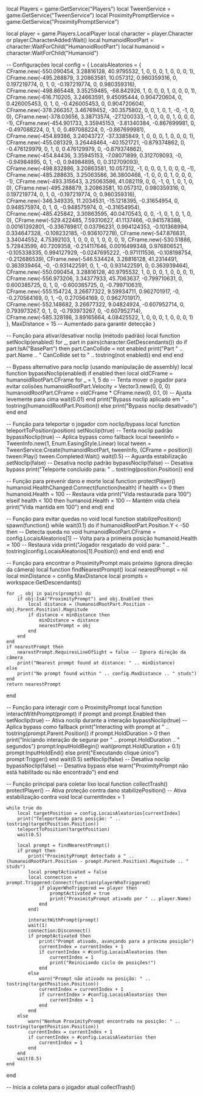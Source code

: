local Players = game:GetService("Players")
local TweenService = game:GetService("TweenService")
local ProximityPromptService = game:GetService("ProximityPromptService")

local player = game.Players.LocalPlayer
local character = player.Character or player.CharacterAdded:Wait()
local humanoidRootPart = character:WaitForChild("HumanoidRootPart")
local humanoid = character:WaitForChild("Humanoid")

-- Configurações
local config = {
    LocaisAleatorios = {
        CFrame.new(-550.090454, 3.28816128, 40.9795532, 1, 0, 0, 0, 1, 0, 0, 0, 1),
        CFrame.new(-495.288879, 3.20863581, 10.057312, 0.980359316, 0, 0.197219774, 0, 1, 0, -0.197219774, 0, 0.980359316),
        CFrame.new(-498.865448, 3.35259485, -68.842926, 1, 0, 0, 0, 1, 0, 0, 0, 1),
        CFrame.new(-616.710205, 3.24663591, 9.45095444, 0.904720604, 0, 0.426005453, 0, 1, 0, -0.426005453, 0, 0.904720604),
        CFrame.new(-378.266357, 3.46769452, -30.3575802, 0, 0, 1, 0, 1, -0, -1, 0, 0),
        CFrame.new(-378.03656, 3.38713574, -27.1200333, -1, 0, 0, 0, 1, 0, 0, 0, -1),
        CFrame.new(-454.901733, 3.35945153, -3.81340384, -0.867699981, 0, -0.497088224, 0, 1, 0, 0.497088224, 0, -0.867699981),
        CFrame.new(-454.89386, 3.24043727, -37.3385849, 1, 0, 0, 0, 1, 0, 0, 0, 1),
        CFrame.new(-455.081329, 3.26448464, -40.1521721, -0.879374862, 0, -0.476129979, 0, 1, 0, 0.476129979, 0, -0.879374862),
        CFrame.new(-454.84436, 3.35945153, -7.08071899, 0.312709093, -0, -0.94984895, 0, 1, -0, 0.94984895, 0, 0.312709093),
        CFrame.new(-498.832886, 3.20863581, 10.057312, -1, 0, 0, 0, 1, 0, 0, 0, -1),
        CFrame.new(-485.288635, 3.25063586, 36.3800468, -1, 0, 0, 0, 1, 0, 0, 0, -1),
        CFrame.new(-493.315643, 3.25063586, 41.082119, 0, 0, -1, 0, 1, 0, 1, 0, 0),
        CFrame.new(-495.288879, 3.20863581, 10.057312, 0.980359316, 0, 0.197219774, 0, 1, 0, -0.197219774, 0, 0.980359316),
        CFrame.new(-346.349335, 11.2034531, -15.1218395, -0.31654954, 0, 0.948575974, 0, 1, 0, -0.948575974, 0, -0.31654954),
        CFrame.new(-485.425842, 3.30863595, 40.0470543, 0, 0, -1, 0, 1, 0, 1, 0, 0),
        CFrame.new(-529.422485, 7.59310627, 41.1137466, -0.941578388, 0.00161392801, -0.336789817, 0.03796231, 0.994124353, -0.101368994, 0.334647328, -0.108232185, -0.936107278),
        CFrame.new(-547.876831, 3.34044552, 4.75392103, 1, 0, 0, 0, 1, 0, 0, 0, 1),
        CFrame.new(-530.51886, 5.72843599, 40.7209358, -0.214117646, 0.0016499348, 0.976806521, -0.105338335, 0.994127929, -0.0247695222, -0.971111536, -0.108198754, -0.212686539),
        CFrame.new(-546.534424, 3.28816128, 41.2314491, 0.363939464, -0, -0.931422591, 0, 1, -0, 0.931422591, 0, 0.363939464),
        CFrame.new(-550.090454, 3.28816128, 40.9795532, 1, 0, 0, 0, 1, 0, 0, 0, 1),
        CFrame.new(-556.973206, 3.34377933, 45.7063637, -0.799710631, 0, 0.600385725, 0, 1, 0, -0.600385725, 0, -0.799710631),
        CFrame.new(-555.154724, 3.26677322, 9.59934711, 0.962701917, -0, -0.270564169, 0, 1, -0, 0.270564169, 0, 0.962701917),
        CFrame.new(-552.148682, 3.26677322, 9.04824924, -0.607952714, 0, 0.793973267, 0, 1, 0, -0.793973267, 0, -0.607952714),
        CFrame.new(-585.328186, 3.89165664, 4.08425522, 1, 0, 0, 0, 1, 0, 0, 0, 1)
    },
    MaxDistance = 15 -- Aumentado para garantir detecção
}

-- Função para ativar/desativar noclip (método padrão)
local function setNoclip(enabled)
    for _, part in pairs(character:GetDescendants()) do
        if part:IsA("BasePart") then
            part.CanCollide = not enabled
            print("Part " .. part.Name .. " CanCollide set to " .. tostring(not enabled))
        end
    end
end

-- Bypass alternativo para noclip (usando manipulação de assembly)
local function bypassNoclip(enabled)
    if enabled then
        local oldCFrame = humanoidRootPart.CFrame
        for _ = 1, 5 do -- Tenta mover o jogador para evitar colisões
            humanoidRootPart.Velocity = Vector3.new(0, 0, 0)
            humanoidRootPart.CFrame = oldCFrame * CFrame.new(0, 0.1, 0) -- Ajusta levemente para cima
            wait(0.01)
        end
        print("Bypass noclip aplicado em " .. tostring(humanoidRootPart.Position))
    else
        print("Bypass noclip desativado")
    end
end

-- Função para teleportar o jogador com noclip/bypass
local function teleportToPosition(position)
    setNoclip(true) -- Tenta noclip padrão
    bypassNoclip(true) -- Aplica bypass como fallback
    local tweenInfo = TweenInfo.new(1, Enum.EasingStyle.Linear)
    local tween = TweenService:Create(humanoidRootPart, tweenInfo, {CFrame = position})
    tween:Play()
    tween.Completed:Wait()
    wait(0.5) -- Aguarda estabilização
    setNoclip(false) -- Desativa noclip padrão
    bypassNoclip(false) -- Desativa bypass
    print("Teleporte concluído para: " .. tostring(position.Position))
end

-- Função para prevenir dano e morte
local function protectPlayer()
    humanoid.HealthChanged:Connect(function(health)
        if health <= 0 then
            humanoid.Health = 100 -- Restaura vida
            print("Vida restaurada para 100")
        elseif health < 100 then
            humanoid.Health = 100 -- Mantém vida cheia
            print("Vida mantida em 100")
        end
    end)
end

-- Função para evitar quedas no void
local function stabilizePosition()
    spawn(function()
        while wait(0.1) do
            if humanoidRootPart.Position.Y < -50 then -- Detecta queda no void
                humanoidRootPart.CFrame = config.LocaisAleatorios[1] -- Volta para a primeira posição
                humanoid.Health = 100 -- Restaura vida
                print("Jogador resgatado do void para: " .. tostring(config.LocaisAleatorios[1].Position))
            end
        end
    end)
end

-- Função para encontrar o ProximityPrompt mais próximo (ignora direção da câmera)
local function findNearestPrompt()
    local nearestPrompt = nil
    local minDistance = config.MaxDistance
    local prompts = workspace:GetDescendants()

    for _, obj in pairs(prompts) do
        if obj:IsA("ProximityPrompt") and obj.Enabled then
            local distance = (humanoidRootPart.Position - obj.Parent.Position).Magnitude
            if distance < minDistance then
                minDistance = distance
                nearestPrompt = obj
            end
        end
    end
    if nearestPrompt then
        nearestPrompt.RequiresLineOfSight = false -- Ignora direção da câmera
        print("Nearest prompt found at distance: " .. minDistance)
    else
        print("No prompt found within " .. config.MaxDistance .. " studs")
    end
    return nearestPrompt
end

-- Função para interagir com o ProximityPrompt
local function interactWithPrompt(prompt)
    if prompt and prompt.Enabled then
        setNoclip(true) -- Ativa noclip durante a interação
        bypassNoclip(true) -- Aplica bypass como fallback
        print("Interacting with prompt at " .. tostring(prompt.Parent.Position))
        if prompt.HoldDuration > 0 then
            print("Iniciando interação de segurar por " .. prompt.HoldDuration .. " segundos")
            prompt:InputHoldBegin()
            wait(prompt.HoldDuration + 0.1)
            prompt:InputHoldEnd()
        else
            print("Executando clique único")
            prompt:Trigger()
        end
        wait(0.5)
        setNoclip(false) -- Desativa noclip
        bypassNoclip(false) -- Desativa bypass
    else
        warn("ProximityPrompt não está habilitado ou não encontrado")
    end
end

-- Função principal para coletar lixo
local function collectTrash()
    protectPlayer() -- Ativa proteção contra dano
    stabilizePosition() -- Ativa estabilização contra void
    local currentIndex = 1

    while true do
        local targetPosition = config.LocaisAleatorios[currentIndex]
        print("Teleportando para posição: " .. tostring(targetPosition.Position))
        teleportToPosition(targetPosition)
        wait(0.5)

        local prompt = findNearestPrompt()
        if prompt then
            print("ProximityPrompt detectado a " .. (humanoidRootPart.Position - prompt.Parent.Position).Magnitude .. " studs")
            local promptActivated = false
            local connection = prompt.Triggered:Connect(function(playerWhoTriggered)
                if playerWhoTriggered == player then
                    promptActivated = true
                    print("ProximityPrompt ativado por " .. player.Name)
                end
            end)

            interactWithPrompt(prompt)
            wait(1)
            connection:Disconnect()
            if promptActivated then
                print("Prompt ativado, avançando para a próxima posição")
                currentIndex = currentIndex + 1
                if currentIndex > #config.LocaisAleatorios then
                    currentIndex = 1
                    print("Reiniciando ciclo de posições!")
                end
            else
                warn("Prompt não ativado na posição: " .. tostring(targetPosition.Position))
                currentIndex = currentIndex + 1
                if currentIndex > #config.LocaisAleatorios then
                    currentIndex = 1
                end
            end
        else
            warn("Nenhum ProximityPrompt encontrado na posição: " .. tostring(targetPosition.Position))
            currentIndex = currentIndex + 1
            if currentIndex > #config.LocaisAleatorios then
                currentIndex = 1
            end
        end
        wait(0.5)
    end
end

-- Inicia a coleta para o jogador atual
collectTrash()
